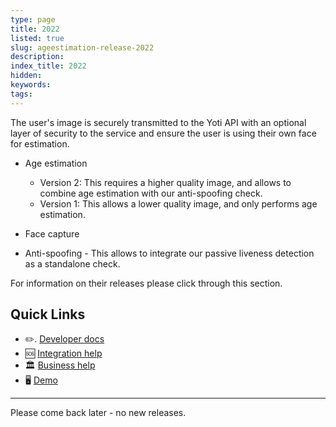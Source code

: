 ```yaml
---
type: page
title: 2022
listed: true
slug: ageestimation-release-2022
description: 
index_title: 2022
hidden: 
keywords: 
tags: 
---
```


The user's image is securely transmitted to the Yoti API with an optional layer of security to the service and ensure the user is using their own face for estimation. 

- Age estimation
    - Version 2: This requires a higher quality image, and allows to combine age estimation with our anti-spoofing check.
    - Version 1: This allows a lower quality image, and only performs age estimation.

- Face capture
- Anti-spoofing - This allows to integrate our passive liveness detection as a standalone check.

For information on their releases please click through this section.

## Quick Links

- ✏️. [Developer docs](https://developers.yoti.com/age-estimation/overview)
- 🆘 [Integration help](https://yoti.force.com/yotisupport/s/contactsupport)
- 🏛 [Business help](https://www.yoti.com/contact-us/)
- 🖥  [Demo](https://yoti.world/liveness-demo/)

---

Please come back later - no new releases.